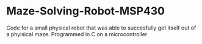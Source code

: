 # Maze-Solving-Robot-MSP430
Code for a small physical robot that was able to succesfully get itself out of a phyisical maze. Programmed in C on a microcontroller 
